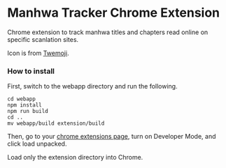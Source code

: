 # Manhwa Tracker Chrome Extension

Chrome extension to track manhwa titles and chapters read online on specific scanlation sites.

Icon is from [Twemoji](https://twemoji.twitter.com/).

### How to install

First, switch to the webapp directory and run the following.

```
cd webapp
npm install
npm run build
cd ..
mv webapp/build extension/build
```
Then, go to your [chrome extensions page](chrome://extensions/), turn on Developer Mode, and click load unpacked.

Load only the extension directory into Chrome.
